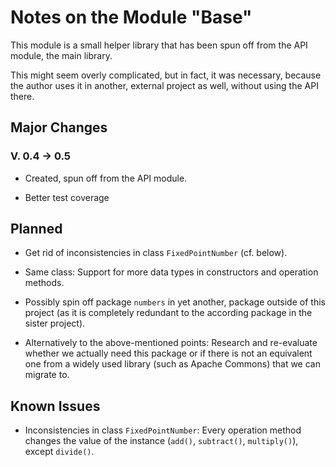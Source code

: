 # Notes on the Module "Base"

This module is a small helper library that has been spun off from the API module, the main library. 

This might seem overly complicated, but in fact, it was necessary, because the author uses it in another, external project as well, without using the API there.

## Major Changes 
### V. 0.4 &rarr; 0.5
* Created, spun off from the API module.

* Better test coverage

## Planned
* Get rid of inconsistencies in class `FixedPointNumber` (cf. below).

* Same class: Support for more data types in constructors and operation methods.

* Possibly spin off package `numbers` in yet another, package outside of this
  project (as it is completely redundant to the according package in the sister project).
  
* Alternatively to the above-mentioned points: 
  Research and re-evaluate whether we actually need this package or if 
  there is not an equivalent one from a widely used library (such as Apache Commons)
  that we can migrate to.

## Known Issues
* Inconsistencies in class `FixedPointNumber`: Every operation method changes
  the value of the instance (`add()`, `subtract()`, `multiply()`), except
  `divide()`.
